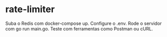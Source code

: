 # rate-limiter


Suba o Redis com docker-compose up.
Configure o .env.
Rode o servidor com go run main.go.
Teste com ferramentas como Postman ou cURL.